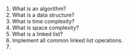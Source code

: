 1. What is an algorithm?
2. What is a data structure?
3. What is time complexity?
4. What is space complexity?
5. What is a linked list?
6. Implement all common linked list operations.
7. 

